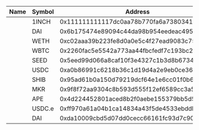 | Name | Symbol | Address                                    | Decimals | ChainID |
| ---- | ------ | ------------------------------------------ | -------- | ------- |
|      | 1INCH  | 0x111111111117dc0aa78b770fa6a738034120c302 | 18       | 1       |
|      | DAI    | 0x6b175474e89094c44da98b954eedeac495271d0f | 18       | 1       |
|      | WETH   | 0xc02aaa39b223fe8d0a0e5c4f27ead9083c756cc2 | 18       | 1       |
|      | WBTC   | 0x2260fac5e5542a773aa44fbcfedf7c193bc2c599 | 8        | 1       |
|      | SEED   | 0x5eed99d066a8caf10f3e4327c1b3d8b673485eed | 18       | 1       |
|      | USDC   | 0xa0b86991c6218b36c1d19d4a2e9eb0ce3606eb48 | 6        | 1       |
|      | SHIB   | 0x95ad61b0a150d79219dcf64e1e6cc01f0b64c4ce |          | 1       |
|      | MKR    | 0x9f8f72aa9304c8b593d555f12ef6589cc3a579a2 |          | 1       |
|      | APE    | 0x4d224452801aced8b2f0aebe155379bb5d594381 | 18       | 1       |
|      | USDC.e | 0xff970a61a04b1ca14834a43f5de4533ebddb5cc8 | 6        | 42161   |
|      | DAI    | 0xda10009cbd5d07dd0cecc66161fc93d7c9000da1 | 18       | 42161   |

